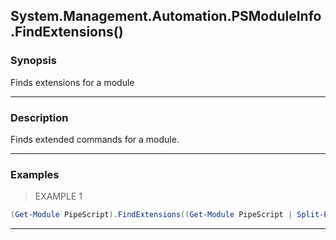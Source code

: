 System.Management.Automation.PSModuleInfo.FindExtensions()
----------------------------------------------------------

### Synopsis
Finds extensions for a module

---

### Description

Finds extended commands for a module.

---

### Examples
> EXAMPLE 1

```PowerShell
(Get-Module PipeScript).FindExtensions((Get-Module PipeScript | Split-Path))
```

---
